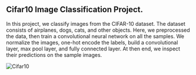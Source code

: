 ## Cifar10 Image Classification Project.
In this project, we classify images from the CIFAR-10 dataset. The dataset consists of airplanes, dogs, cats, and other objects. Here, we preprocessed the data, then train a convolutional neural network on all the samples. We normalize the images, one-hot encode the labels, build a convolutional layer, max pool layer, and fully connected layer. At then end, we inspect their predictions on the sample images.  

![Cifar10][image-cifar10]

<!-- Images -->
[image-cifar10]: https://msdnshared.blob.core.windows.net/media/2016/10/102816_2258_ApplyingClo2.png "Cifar10 Examples"
